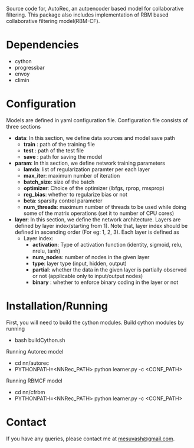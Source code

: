 Source code for, AutoRec, an autoencoder based model for collaborative filtering. This package also includes implementation of
RBM based collaborative filtering model(RBM-CF).


Dependencies
============
* cython
* progressbar
* envoy
* climin


Configuration
=============
Models are defined in yaml configuration file. Configuration file consists of three sections
* **data**:
	In this section, we define data sources and model save path
	- **train** : path of the training file
	- **test** : path of the test file
	- **save** : path for saving the model
* **param**:
	In this section, we define network training parameters
	- **lamda**: list of regularization paramter per each layer
	- **max_iter**: maximum number of iteration
	- **batch_size**: size of the batch
	- **optimizer**: Choice of the optimizer (lbfgs, rprop, rmsprop)
	- **reg_bias**:  whether to regularize bias or not
	- **beta**: sparsity control parameter
	- **num_threads**: maximum number of threads to be used while doing some of the matrix operations (set it to number of CPU cores)
* **layer**:
	In this section, we define the network architecture. Layers are defined by layer index(starting from 1).
	Note that, layer index should be defined in ascending order (For eg: 1, 2, 3).
	Each layer is defined as 
	- Layer index:
		+ **activation**: Type of activation function (identity, sigmoid, relu, nrelu, tanh)
		+ **num_nodes**: number of nodes in the given layer
		+ **type**: layer type (input, hidden, output)
		+ **partial**: whether the data in the given layer is partially observed or not (applicable only to input/output nodes)
		+ **binary** : whether to enforce binary coding in the layer or not

Installation/Running
====================

First, you will need to build the cython modules. Build cython modules by running
* bash buildCython.sh 

Running Autorec model
* cd nn/autorec
* PYTHONPATH=\<NNRec_PATH\> python learner.py -c \<CONF_PATH\>

Running RBMCF model
* cd nn/cfrbm
* PYTHONPATH=\<NNRec_PATH\> python learner.py -c \<CONF_PATH\>


Contact
=======
If you have any queries, please contact me at mesuvash@gmail.com.

